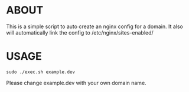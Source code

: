 # ABOUT

This is a simple script to auto create an nginx config for a domain. It also will automatically link the config to /etc/nginx/sites-enabled/

# USAGE

`sudo ./exec.sh example.dev`

Please change example.dev with your own domain name.